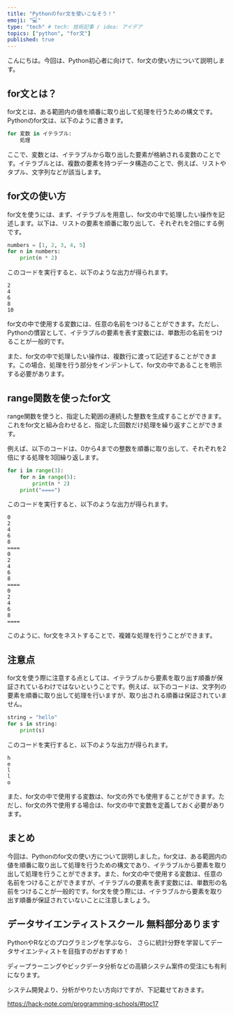 ```yaml
---
title: "Pythonのfor文を使いこなそう！"
emoji: "💻"
type: "tech" # tech: 技術記事 / idea: アイデア
topics: ["python", "for文"]
published: true
---
```


こんにちは。今回は、Python初心者に向けて、for文の使い方について説明します。

## for文とは？

for文とは、ある範囲内の値を順番に取り出して処理を行うための構文です。Pythonのfor文は、以下のように書きます。

```python
for 変数 in イテラブル:
    処理
```

ここで、変数とは、イテラブルから取り出した要素が格納される変数のことです。イテラブルとは、複数の要素を持つデータ構造のことで、例えば、リストやタプル、文字列などが該当します。

## for文の使い方

for文を使うには、まず、イテラブルを用意し、for文の中で処理したい操作を記述します。以下は、リストの要素を順番に取り出して、それぞれを2倍にする例です。

```python
numbers = [1, 2, 3, 4, 5]
for n in numbers:
    print(n * 2)
```

このコードを実行すると、以下のような出力が得られます。

```
2
4
6
8
10
```

for文の中で使用する変数には、任意の名前をつけることができます。ただし、Pythonの慣習として、イテラブルの要素を表す変数には、単数形の名前をつけることが一般的です。

また、for文の中で処理したい操作は、複数行に渡って記述することができます。この場合、処理を行う部分をインデントして、for文の中であることを明示する必要があります。

## range関数を使ったfor文

range関数を使うと、指定した範囲の連続した整数を生成することができます。これをfor文と組み合わせると、指定した回数だけ処理を繰り返すことができます。

例えば、以下のコードは、0から4までの整数を順番に取り出して、それぞれを2倍にする処理を3回繰り返します。

```python
for i in range(3):
    for n in range(5):
        print(n * 2)
    print("====")
```

このコードを実行すると、以下のような出力が得られます。

```
0
2
4
6
8
====
0
2
4
6
8
====
0
2
4
6
8
====
```

このように、for文をネストすることで、複雑な処理を行うことができます。

## 注意点

for文を使う際に注意する点としては、イテラブルから要素を取り出す順番が保証されているわけではないということです。例えば、以下のコードは、文字列の要素を順番に取り出して処理を行いますが、取り出される順番は保証されていません。

```python
string = "hello"
for s in string:
    print(s)
```

このコードを実行すると、以下のような出力が得られます。

```
h
e
l
l
o
```

また、for文の中で使用する変数は、for文の外でも使用することができます。ただし、for文の外で使用する場合は、for文の中で変数を定義しておく必要があります。

## まとめ

今回は、Pythonのfor文の使い方について説明しました。for文は、ある範囲内の値を順番に取り出して処理を行うための構文であり、イテラブルから要素を取り出して処理を行うことができます。また、for文の中で使用する変数は、任意の名前をつけることができますが、イテラブルの要素を表す変数には、単数形の名前をつけることが一般的です。for文を使う際には、イテラブルから要素を取り出す順番が保証されていないことに注意しましょう。

## データサイエンティストスクール 無料部分あります
PythonやRなどのプログラミングを学ぶなら、
さらに統計分野を学習してデータサイエンティストを目指すのがおすすめ！

ディープラーニングやビックデータ分析などの高額システム案件の受注にも有利になります。

システム開発より、分析がやりたい方向けですが、下記載せておきます。

https://hack-note.com/programming-schools/#toc17

